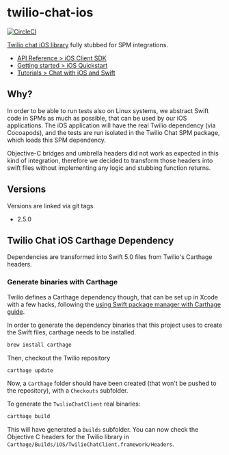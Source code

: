 # twilio-chat-ios

[![CircleCI](https://circleci.com/gh/minddocdev/twilio-chat-ios/tree/master.svg?style=svg)](https://circleci.com/gh/minddocdev/twilio-chat-ios/tree/master)

[Twilio chat iOS library](https://github.com/twilio/twilio-chat-ios) fully stubbed for SPM integrations.

- [API Reference > iOS Client SDK](https://media.twiliocdn.com/sdk/ios/chat/releases/2.4.8/docs/index.html)
- [Getting started > iOS Quickstart](https://www.twilio.com/docs/chat/ios/quickstart)
- [Tutorials > Chat with iOS and Swift](https://www.twilio.com/docs/chat/tutorials/chat-application-ios-swift)

## Why?

In order to be able to run tests also on Linux systems, we abstract Swift code in SPMs as much as possible, that can be used by our iOS applications. The iOS application will have the real Twilio dependency (via Cocoapods), and the tests are run isolated in the Twilio Chat SPM package, which loads this SPM dependency.

Objective-C bridges and umbrella headers did not work as expected in this kind of integration, therefore we decided to transform those headers into swift files without implementing any logic and stubbing function returns.

## Versions

Versions are linked via git tags.

- 2.5.0


## Twilio Chat iOS Carthage Dependency

Dependencies are transformed into Swift 5.0 files from Twilio's Carthage headers.

### Generate binaries with Carthage

Twilio defines a Carthage dependency though, that can be set
up in Xcode with a few hacks, following the
[using Swift package manager with Carthage guide](https://fuller.li/posts/using-swift-package-manager-with-carthage/).

In order to generate the dependency binaries that this project uses to create the Swift files, carthage needs to be installed.

```sh
brew install carthage
```

Then, checkout the Twilio repository

```sh
carthage update
```

Now, a `Carthage` folder should have been created (that won't be pushed to the repository), with a `Checkouts` subfolder.

To generate the `TwilioChatClient` real binaries:

```sh
carthage build
```

This will have generated a `Builds` subfolder.
You can now check the Objective C headers for the Twilio library in `Carthage/Builds/iOS/TwilioChatClient.framework/Headers`.
